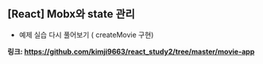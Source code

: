 ## [React] Mobx와 state 관리
- 예제 실습 다시 풀어보기 ( createMovie 구현)

**링크: https://github.com/kimji9663/react_study2/tree/master/movie-app**

